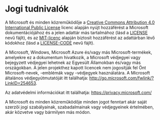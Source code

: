 # <a name="legal-notices"></a>Jogi tudnivalók
A Microsoft és minden közreműködője a [Creative Commons Attribution 4.0 International Public License](https://creativecommons.org/licenses/by/4.0/legalcode) licenc alapján nyújt hozzáférést a Microsoft dokumentációjához és a jelen adattár más tartalmához (lásd a [LICENSE](LICENSE) nevű fájlt), és az [MIT-licenc](https://opensource.org/licenses/MIT) alapján biztosít hozzáférést az adattárban lévő kódokhoz (lásd a [LICENSE-CODE](LICENSE-CODE) nevű fájlt).

A Microsoft, Windows, Microsoft Azure és/vagy más Microsoft-termékek, amelyekre ez a dokumentum hivatkozik, a Microsoft védjegyei vagy bejegyzett védjegyei lehetnek az Egyesült Államokban és/vagy más országokban.
A jelen projekthez kapott licencek nem jogosítják fel Önt Microsoft-nevek, -emblémák vagy -védjegyek használatára.
A Microsoft általános védjegyútmutatóját itt találhatja: http://go.microsoft.com/fwlink/?LinkID=254653.

Az adatvédelmi információkat itt találhatja: https://privacy.microsoft.com/

A Microsoft és minden közreműködője minden jogot fenntart akár saját szerzői jogi szabályainak, szabadalmainak vagy védjegyeinek értelmében, akár közvetve vagy bármilyen más módon.
